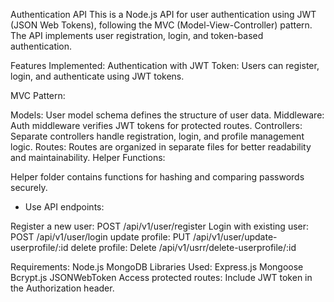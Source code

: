 Authentication API
This is a Node.js API for user authentication using JWT (JSON Web Tokens), following the MVC (Model-View-Controller) pattern. The API implements user registration, login, and token-based authentication.

Features Implemented:
Authentication with JWT Token: Users can register, login, and authenticate using JWT tokens.

MVC Pattern:

Models: User model schema defines the structure of user data.
Middleware: Auth middleware verifies JWT tokens for protected routes.
Controllers: Separate controllers handle registration, login, and profile management logic.
Routes: Routes are organized in separate files for better readability and maintainability.
Helper Functions:

Helper folder contains functions for hashing and comparing passwords securely.



- Use API endpoints:

Register a new user: POST /api/v1/user/register
Login with existing user: POST /api/v1/user/login
update profile:  PUT /api/v1/user/update-userprofile/:id
delete profile:  Delete /api/v1/usrr/delete-userprofile/:id

Requirements:
Node.js
MongoDB
Libraries Used:
Express.js
Mongoose
Bcrypt.js
JSONWebToken
Access protected routes: Include JWT token in the Authorization header.
